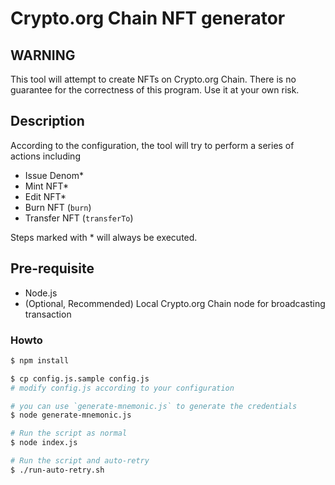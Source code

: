 # Crypto.org Chain NFT generator

## WARNING
This tool will attempt to create NFTs on Crypto.org Chain. There is no guarantee for the correctness of this program. Use it at your own risk.

## Description

According to the configuration, the tool will try to perform a series of actions including

- Issue Denom*
- Mint NFT*
- Edit NFT*
- Burn NFT (`burn`)
- Transfer NFT (`transferTo`)

Steps marked with * will always be executed.

## Pre-requisite

- Node.js
- (Optional, Recommended) Local Crypto.org Chain node for broadcasting transaction

### Howto

```bash
$ npm install

$ cp config.js.sample config.js
# modify config.js according to your configuration

# you can use `generate-mnemonic.js` to generate the credentials
$ node generate-mnemonic.js

# Run the script as normal
$ node index.js

# Run the script and auto-retry
$ ./run-auto-retry.sh
```
